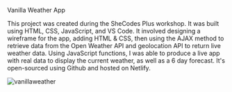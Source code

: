 Vanilla Weather App

This project was created during the SheCodes Plus workshop. It was built using HTML, CSS, JavaScript, and VS Code. It involved designing a wireframe for the app, adding HTML & CSS, then using the AJAX method to retrieve data from the Open Weather API and geolocation API to return live weather data. Using JavaScript functions, I was able to produce a live app with real data to display the current weather, as well as a 6 day forecast. It's open-sourced using Github and hosted on Netlify.


![vanillaweather](https://user-images.githubusercontent.com/93938033/196554519-142a47b2-bee8-414d-8860-f51a4e776f1f.png)
